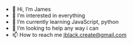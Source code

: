 - 👋 Hi, I’m James
- 👀 I’m interested in everything
- 🌱 I’m currently learning JavaScript, python
- 💞️ I’m looking to help any way i can 
- 📫 How to reach me jblack.create@gmail.com
<!---
KcalbJ/KcalbJ is a ✨ special ✨ repository because its `README.md` (this file) appears on your GitHub profile.
You can click the Preview link to take a look at your changes.
--->
